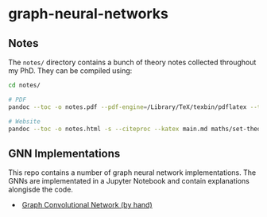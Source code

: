 # graph-neural-networks

## Notes

The `notes/` directory contains a bunch of theory notes collected throughout my PhD. They can be compiled using:

```bash
cd notes/

# PDF
pandoc --toc -o notes.pdf --pdf-engine=/Library/TeX/texbin/pdflatex --top-level-division=chapter --citeproc main.md maths/set-theory.md maths/linear-algebra.md maths/calculus.md maths/graph-theory.md references.md

# Website
pandoc --toc -o notes.html -s --citeproc --katex main.md maths/set-theory.md maths/linear-algebra.md maths/calculus.md maths/graph-theory.md references.md
```

## GNN Implementations

This repo contains a number of graph neural network implementations. The GNNs are implementated in a Jupyter Notebook and contain explanations alongisde the code. 

-  [Graph Convolutional Network (by hand)](graph-neural-networks/graph-convolutional-network.ipynb)